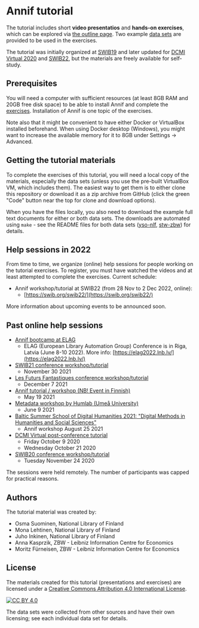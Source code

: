 # Annif tutorial

The tutorial includes short **video presentatios** and **hands-on exercises**, which 
can be explored via [the outline page](exercises/README.md). 
Two example [data sets](data-sets) are provided to be used in the exercises.

The tutorial was initially organized at
[SWIB19](http://swib.org/swib19/programme.html) 
and later updated for 
[DCMI Virtual 2020](http://dublincore.org/conferences/2020/)
and [SWIB22](https://swib.org/swib22/programme.html),
but the materials are freely available for self-study.

## Prerequisites

You will need a computer with sufficient resources (at least 8GB RAM and 20GB free disk space) to be
able to install Annif and complete the [exercises](exercises). Installation of Annif is one topic of the exercises.

Note also that it might be convenient to have either Docker or VirtualBox
installed beforehand.  When using Docker desktop (Windows), you
might want to increase the available memory for it to 8GB under Settings ->
Advanced.

## Getting the tutorial materials

To complete the exercises of this tutorial, you will need a local copy of the materials,
especially the data sets (unless you use the pre-built VirtualBox VM, which
includes them).  The easiest way to get them is to either clone this
repository or download it as a zip archive from GitHub (click the green "Code" button near the top for clone and download options).

When you have the files locally, you also need to download the example
full text documents for either or both data sets. The downloads are automated using
`make` - see the README files for both data sets
([yso-nlf](data-sets/yso-nlf), [stw-zbw](data-sets/stw-zbw)) for details.

## Help sessions in 2022

From time to time, we organize (online) help sessions for people working on the tutorial exercises. To register, you must have watched the videos and at least attempted to complete the exercises. Current schedule:
* Annif workshop/tutorial at SWIB22 (from 28 Nov to 2 Dec 2022, online):
  * [https://swib.org/swib22/](https://swib.org/swib22/)

 More information about upcoming events to be announced soon.

## Past online help sessions
* [Annif bootcamp at ELAG](https://elag2022.lnb.lv/programme/bootcamps/#Osma_Suominen)
  * ELAG (European Library Automation Group) Conference is in Riga, Latvia (June 8-10 2022). More info: [https://elag2022.lnb.lv/](https://elag2022.lnb.lv/)
* [SWIB21 conference workshop/tutorial](https://swib.org/swib21/programme.html#abs104)
  * November 30 2021 
* [Les Futurs Fantastiques conference workshop/tutorial](https://bnf-fr.zoom.us/meeting/register/tJ0vd-qsqTgvGdIOkl2aw4aJl3bOZ--x6zUm)
  * December 7 2021
* [Annif tutorial / workshop (NB! Event in Finnish)](https://www.kiwi.fi/x/FwW5D)
  * May 19 2021 
* [Metadata workshop by Humlab (Umeå University)](https://www.umu.se/en/events/metadata-workshop_10407034/)
  * June 9 2021 
* [Baltic Summer School of Digital Humanities 2021: "Digital Methods in Humanities and Social Sciences"](https://www.nlib.ee/et/digital-humanities-tallinn-2021)
  * Annif workshop August 25 2021    
* [DCMI Virtual post-conference tutorial](https://www.dublincore.org/news/2020/09-11-tutorial-on-automated-subject-indexing-with-annif/)
  * Friday October 9 2020 
  * Wednesday October 21 2020
* [SWIB20 conference workshop/tutorial](https://swib.org/swib20/programme.html#abs05)
  * Tuesday November 24 2020

The sessions were held remotely. The number of participants was capped for practical reasons.

## Authors

The tutorial material was created by:

* Osma Suominen, National Library of Finland
* Mona Lehtinen, National Library of Finland
* Juho Inkinen, National Library of Finland
* Anna Kasprzik, ZBW - Leibniz Information Centre for Economics
* Moritz Fürneisen, ZBW - Leibniz Information Centre for Economics

## License

The materials created for this tutorial (presentations and exercises) are
licensed under a [Creative Commons Attribution 4.0 International License][cc-by].

[![CC BY 4.0][cc-by-image]][cc-by]

The data sets were collected from other sources and have their own
licensing; see each individual data set for details.

[cc-by]: http://creativecommons.org/licenses/by/4.0/
[cc-by-image]: https://i.creativecommons.org/l/by/4.0/88x31.png
